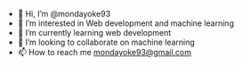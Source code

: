 - 👋 Hi, I’m @mondayoke93
- 👀 I’m interested in Web development and machine learning
- 🌱 I’m currently learning web development
- 💞️ I’m looking to collaborate on machine learning
- 📫 How to reach me mondayoke93@gmail.com

<!---
mondayoke93/mondayoke93 is a ✨ special ✨ repository because its `README.md` (this file) appears on your GitHub profile.
You can click the Preview link to take a look at your changes.
--->
